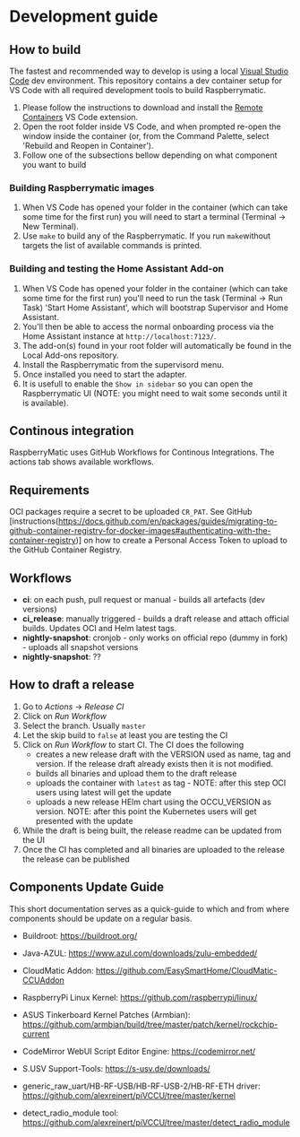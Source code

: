 # Development guide

## How to build
The fastest and recommended way to develop is using a local [Visual Studio Code](https://code.visualstudio.com/) dev environment. This repository contains a dev container setup for VS Code with all required development tools to build Raspberrymatic.

1. Please follow the instructions to download and install the [Remote Containers](https://marketplace.visualstudio.com/items?itemName=ms-vscode-remote.remote-containers) VS Code extension.
2. Open the root folder inside VS Code, and when prompted re-open the window inside the container (or, from the Command Palette, select 'Rebuild and Reopen in Container').
3. Follow one of the subsections bellow depending on what component you want to build

### Building Raspberrymatic images

1. When VS Code has opened your folder in the container (which can take some time for the first run) you will need to start a terminal (Terminal -> New Terminal).
2. Use `make` to build any of the Raspberrymatic. If you run `make`without targets the list of available commands is printed.

### Building and testing the Home Assistant Add-on

1. When VS Code has opened your folder in the container (which can take some time for the first run) you'll need to run the task (Terminal -> Run Task) 'Start Home Assistant', which will bootstrap Supervisor and Home Assistant. 
2. You'll then be able to access the normal onboarding process via the Home Assistant instance at `http://localhost:7123/`.
3. The add-on(s) found in your root folder will automatically be found in the Local Add-ons repository.
4. Install the Raspberrymatic from the supervisord menu.
5. Once installed you need to start the adapter.
6. It is usefull to enable the `Show in sidebar` so you can open the Raspberrymatic UI (NOTE: you might need to wait some seconds until it is available).

## Continous integration

RaspberryMatic uses GitHub Workflows for Continous Integrations. The actions tab shows available workflows.

## Requirements

OCI packages require a secret to be uploaded `CR_PAT`. See GitHub [instructions(https://docs.github.com/en/packages/guides/migrating-to-github-container-registry-for-docker-images#authenticating-with-the-container-registry)] on how to create a Personal Access Token to upload to the GitHub Container Registry.

## Workflows

- **ci**: on each push, pull request or manual - builds all artefacts (dev versions)
- **ci_release**: manually triggered - builds a draft release and attach official builds. Updates OCI and Helm latest tags.
- **nightly-snapshot**: cronjob - only works on official repo (dummy in fork) - uploads all snapshot versions
- **nightly-snapshot**: ??

## How to draft a release

1. Go to _Actions_ -> _Release CI_
2. Click on _Run Workflow_
3. Select the branch. Usually `master`
3. Let the skip build to `false` at least you are testing the CI
4. Click on _Run Workflow_ to start CI. The CI does the following
   - creates a new release draft with the VERSION used as name, tag and version. If the release draft already exists then it is not modified.
   - builds all binaries and upload them to the draft release
   - uploads the container with `latest` as tag - NOTE: after this step OCI users using latest will get the update
   - uploads a new release HElm chart using the OCCU_VERSION as version. NOTE: after this point the Kubernetes users will get presented with the update
5. While the draft is being built, the release readme can be updated from the UI
6. Once the CI has completed and all binaries are uploaded to the release the release can be published

## Components Update Guide

This short documentation serves as a quick-guide to which and from where components should be update on a regular basis.

- Buildroot:
  https://buildroot.org/

- Java-AZUL:
  https://www.azul.com/downloads/zulu-embedded/

- CloudMatic Addon:
  https://github.com/EasySmartHome/CloudMatic-CCUAddon

- RaspberryPi Linux Kernel:
  https://github.com/raspberrypi/linux/

- ASUS Tinkerboard Kernel Patches (Armbian):
  https://github.com/armbian/build/tree/master/patch/kernel/rockchip-current
  
- CodeMirror WebUI Script Editor Engine:
  https://codemirror.net/

- S.USV Support-Tools:
  https://s-usv.de/downloads/

- generic_raw_uart/HB-RF-USB/HB-RF-USB-2/HB-RF-ETH driver:
  https://github.com/alexreinert/piVCCU/tree/master/kernel

- detect_radio_module tool:
  https://github.com/alexreinert/piVCCU/tree/master/detect_radio_module
